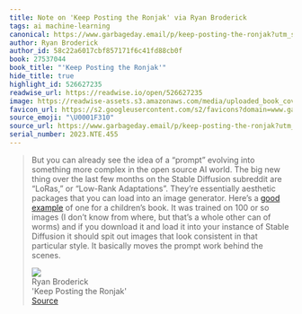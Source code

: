 ```yaml
---
title: Note on 'Keep Posting the Ronjak' via Ryan Broderick
tags: ai machine-learning
canonical: https://www.garbageday.email/p/keep-posting-the-ronjak?utm_source=substack&utm_medium=email
author: Ryan Broderick
author_id: 58c22a6017cbf857171f6c41fd88cb0f
book: 27537044
book_title: "'Keep Posting the Ronjak'"
hide_title: true
highlight_id: 526627235
readwise_url: https://readwise.io/open/526627235
image: https://readwise-assets.s3.amazonaws.com/media/uploaded_book_covers/profile_265723/fad2c355-b76e-42ee-9572-3cb0ea0faf68_1140x798.jpg
favicon_url: https://s2.googleusercontent.com/s2/favicons?domain=www.garbageday.email
source_emoji: "\U0001F310"
source_url: https://www.garbageday.email/p/keep-posting-the-ronjak?utm_source=substack&utm_medium=email#:~:text=But%20you%20can,behind%20the%20scenes.
serial_number: 2023.NTE.455
---
```

> But you can already see the idea of a “prompt” evolving into something more complex in the open source AI world. The big new thing over the last few months on the Stable Diffusion subreddit are “LoRas,” or “Low-Rank Adaptations”. They’re essentially aesthetic packages that you can load into an image generator. Here’s a [good example](https://www.reddit.com/r/StableDiffusion/comments/13b5eqs/im_working_on_a_new_lora_for_kidssimple_style/) of one for a children’s book. It was trained on 100 or so images (I don’t know from where, but that’s a whole other can of worms) and if you download it and load it into your instance of Stable Diffusion it should spit out images that look consistent in that particular style. It basically moves the prompt work behind the scenes.
> <div class="quoteback-footer"><div class="quoteback-avatar"><img class="mini-favicon" src="https://s2.googleusercontent.com/s2/favicons?domain=www.garbageday.email"></div><div class="quoteback-metadata"><div class="metadata-inner"><span style="display:none">FROM:</span><div aria-label="Ryan Broderick" class="quoteback-author"> Ryan Broderick</div><div aria-label="'Keep Posting the Ronjak'" class="quoteback-title"> 'Keep Posting the Ronjak'</div></div></div><div class="quoteback-backlink"><a target="_blank" aria-label="go to the full text of this quotation" rel="noopener" href="https://www.garbageday.email/p/keep-posting-the-ronjak?utm_source=substack&utm_medium=email#:~:text=But%20you%20can,behind%20the%20scenes." class="quoteback-arrow"> Source</a></div></div>